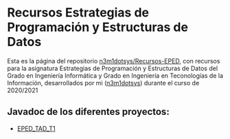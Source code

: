 # Recursos Estrategias de Programación y Estructuras de Datos

Esta es la página del repositorio [n3m1dotsys/Recursos-EPED](https://github.com/n3m1dotsys/Recursos-EPED), con recursos para la asignatura Estrategias de Programación y Estructuras de Datos del Grado en Ingeniería Informática y Grado en Ingeniería en Teconologías de la Información, desarrollados por mi ([n3m1dotsys](https://github.com/n3m1dotsys)) durante el curso de 2020/2021

## Javadoc de los diferentes proyectos:

- [EPED_TAD_T1](https://n3m1dotsys.github.io/Recursos-EPED/EPED_TAD_T1/)
